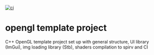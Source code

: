 [![ci](https://github.com/JungerBoyo/opengl-template-project/actions/workflows/ci.yml/badge.svg)](https://github.com/JungerBoyo/opengl-template-project/actions/workflows/ci.yml)

# opengl template project
C++ OpenGL template project set up with general structure, UI library (ImGui), img loading library (Stb), shaders compilation to spirv and CI 
